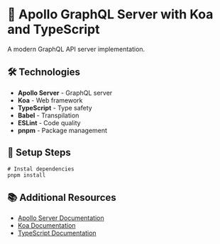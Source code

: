 # 🚀 Apollo GraphQL Server with Koa and TypeScript

A modern GraphQL API server implementation.

## 🛠️ Technologies

- **Apollo Server** - GraphQL server
- **Koa** - Web framework
- **TypeScript** - Type safety
- **Babel** - Transpilation
- **ESLint** - Code quality
- **pnpm** - Package management

## 🚀 Setup Steps

```shell
# Instal dependencies
pnpm install
```

## 📚 Additional Resources
- [Apollo Server Documentation](https://www.apollographql.com/docs/apollo-server/)
- [Koa Documentation](https://koajs.com/)
- [TypeScript Documentation](https://www.typescriptlang.org/docs/)
